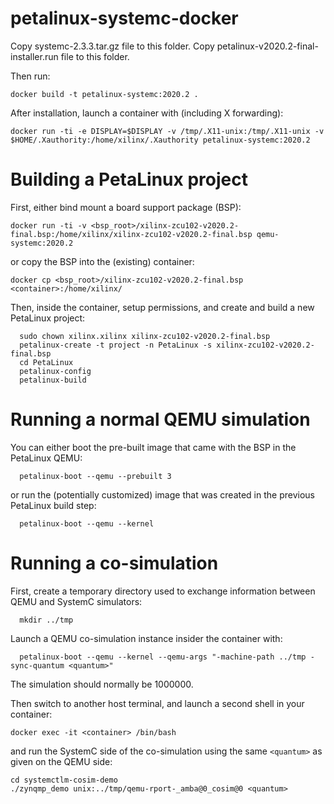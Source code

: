 # petalinux-systemc-docker

Copy systemc-2.3.3.tar.gz file to this folder.
Copy petalinux-v2020.2-final-installer.run file to this folder.

Then run:

`docker build -t petalinux-systemc:2020.2 .`

After installation, launch a container with (including X forwarding):

`docker run -ti -e DISPLAY=$DISPLAY -v /tmp/.X11-unix:/tmp/.X11-unix -v $HOME/.Xauthority:/home/xilinx/.Xauthority petalinux-systemc:2020.2`

# Building a PetaLinux project

First, either bind mount a board support package (BSP):

`docker run -ti -v <bsp_root>/xilinx-zcu102-v2020.2-final.bsp:/home/xilinx/xilinx-zcu102-v2020.2-final.bsp qemu-systemc:2020.2`

or copy the BSP into the (existing) container:

`docker cp <bsp_root>/xilinx-zcu102-v2020.2-final.bsp <container>:/home/xilinx/`

Then, inside the container, setup permissions, and create and build a new PetaLinux project:

      sudo chown xilinx.xilinx xilinx-zcu102-v2020.2-final.bsp
      petalinux-create -t project -n PetaLinux -s xilinx-zcu102-v2020.2-final.bsp
      cd PetaLinux
      petalinux-config
      petalinux-build

# Running a normal QEMU simulation

You can either boot the pre-built image that came with the BSP in the PetaLinux QEMU:

      petalinux-boot --qemu --prebuilt 3

or run the (potentially customized) image that was created in the previous PetaLinux build step:

      petalinux-boot --qemu --kernel

# Running a co-simulation

First, create a temporary directory used to exchange information between QEMU and SystemC simulators:

      mkdir ../tmp

Launch a QEMU co-simulation instance insider the container with:

      petalinux-boot --qemu --kernel --qemu-args "-machine-path ../tmp -sync-quantum <quantum>"

The simulation <quantum> should normally be 1000000.

Then switch to another host terminal, and launch a second shell in your container:

`docker exec -it <container> /bin/bash`

and run the SystemC side of the co-simulation using the same `<quantum>` as given on the QEMU side:

    cd systemctlm-cosim-demo
    ./zynqmp_demo unix:../tmp/qemu-rport-_amba@0_cosim@0 <quantum>

